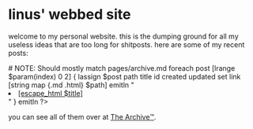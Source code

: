 # linus' webbed site

welcome to my personal website. this is the dumping ground for all my useless
ideas that are too long for shitposts. here are some of my recent posts:

<?
    emitln <ul>
	# NOTE: Should mostly match pages/archive.md
	foreach post [lrange $param(index) 0 2] {
		lassign $post path title id created updated
		set link [string map {.md .html} $path]
		emitln "<li><a href=\"[escape_html $link]\">[escape_html $title]</a></li>"
	}
    emitln </ul>
?>

you can see all of them over at [The Archive™️](/archive.html).
